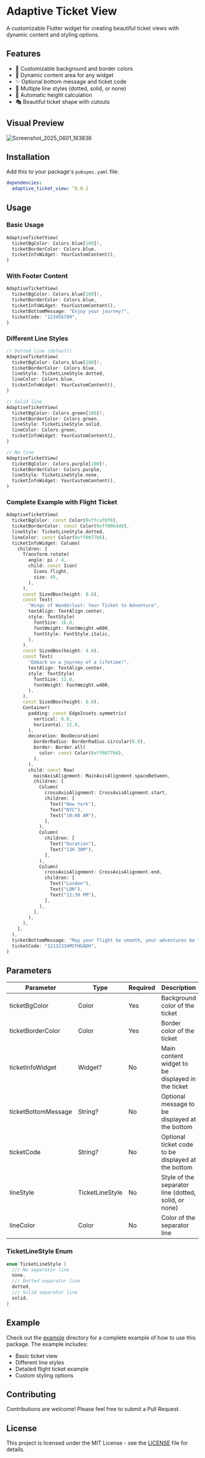<!--
This README describes the package. If you publish this package to pub.dev,
this README's contents appear on the landing page for your package.

For information about how to write a good package README, see the guide for
[writing package pages](https://dart.dev/tools/pub/writing-package-pages).

For general information about developing packages, see the Dart guide for
[creating packages](https://dart.dev/guides/libraries/create-packages)
and the Flutter guide for
[developing packages and plugins](https://flutter.dev/to/develop-packages).
-->

# Adaptive Ticket View

A customizable Flutter widget for creating beautiful ticket views with dynamic content and styling options.

## Features

- 🎨 Customizable background and border colors
- 📱 Dynamic content area for any widget
- ✨ Optional bottom message and ticket code
- 🎯 Multiple line styles (dotted, solid, or none)
- 📐 Automatic height calculation
- 🎭 Beautiful ticket shape with cutouts

## Visual Preview

![Screenshot_2025_0601_163836](https://github.com/user-attachments/assets/17792580-71ce-4103-a97e-d228a46a0e34)


## Installation

Add this to your package's `pubspec.yaml` file:

```yaml
dependencies:
  adaptive_ticket_view: ^0.0.1
```

## Usage

### Basic Usage
```dart
AdaptiveTicketView(
  ticketBgColor: Colors.blue[100]!,
  ticketBorderColor: Colors.blue,
  ticketInfoWidget: YourCustomContent(),
)
```

### With Footer Content
```dart
AdaptiveTicketView(
  ticketBgColor: Colors.blue[100]!,
  ticketBorderColor: Colors.blue,
  ticketInfoWidget: YourCustomContent(),
  ticketBottomMessage: "Enjoy your journey!",
  ticketCode: "123456789",
)
```

### Different Line Styles
```dart
// Dotted line (default)
AdaptiveTicketView(
  ticketBgColor: Colors.blue[100]!,
  ticketBorderColor: Colors.blue,
  lineStyle: TicketLineStyle.dotted,
  lineColor: Colors.blue,
  ticketInfoWidget: YourCustomContent(),
)

// Solid line
AdaptiveTicketView(
  ticketBgColor: Colors.green[100]!,
  ticketBorderColor: Colors.green,
  lineStyle: TicketLineStyle.solid,
  lineColor: Colors.green,
  ticketInfoWidget: YourCustomContent(),
)

// No line
AdaptiveTicketView(
  ticketBgColor: Colors.purple[100]!,
  ticketBorderColor: Colors.purple,
  lineStyle: TicketLineStyle.none,
  ticketInfoWidget: YourCustomContent(),
)
```

### Complete Example with Flight Ticket
```dart
AdaptiveTicketView(
  ticketBgColor: const Color(0xffcaf0f8),
  ticketBorderColor: const Color(0xff00b4d8),
  lineStyle: TicketLineStyle.dotted,
  lineColor: const Color(0xff0077b6),
  ticketInfoWidget: Column(
    children: [
      Transform.rotate(
        angle: pi / 4,
        child: const Icon(
          Icons.flight,
          size: 45,
        ),
      ),
      const SizedBox(height: 8.0),
      const Text(
        "Wings of Wanderlust: Your Ticket to Adventure",
        textAlign: TextAlign.center,
        style: TextStyle(
          fontSize: 16.0,
          fontWeight: FontWeight.w600,
          fontStyle: FontStyle.italic,
        ),
      ),
      const SizedBox(height: 4.0),
      const Text(
        "Embark on a journey of a lifetime!",
        textAlign: TextAlign.center,
        style: TextStyle(
          fontSize: 12.0,
          fontWeight: FontWeight.w400,
        ),
      ),
      const SizedBox(height: 8.0),
      Container(
        padding: const EdgeInsets.symmetric(
          vertical: 8.0,
          horizontal: 12.0,
        ),
        decoration: BoxDecoration(
          borderRadius: BorderRadius.circular(8.0),
          border: Border.all(
            color: const Color(0xff0077b6),
          ),
        ),
        child: const Row(
          mainAxisAlignment: MainAxisAlignment.spaceBetween,
          children: [
            Column(
              crossAxisAlignment: CrossAxisAlignment.start,
              children: [
                Text("New York"),
                Text("NYC"),
                Text("10:00 AM"),
              ],
            ),
            Column(
              children: [
                Text("Duration"),
                Text("13H 30M"),
              ],
            ),
            Column(
              crossAxisAlignment: CrossAxisAlignment.end,
              children: [
                Text("London"),
                Text("LDN"),
                Text("11:30 PM"),
              ],
            ),
          ],
        ),
      ),
    ],
  ),
  ticketBottomMessage: "May your flight be smooth, your adventures be thrilling!",
  ticketCode: "12132334MCFHGADH",
)
```

## Parameters

| Parameter | Type | Required | Description |
|-----------|------|----------|-------------|
| ticketBgColor | Color | Yes | Background color of the ticket |
| ticketBorderColor | Color | Yes | Border color of the ticket |
| ticketInfoWidget | Widget? | No | Main content widget to be displayed in the ticket |
| ticketBottomMessage | String? | No | Optional message to be displayed at the bottom |
| ticketCode | String? | No | Optional ticket code to be displayed at the bottom |
| lineStyle | TicketLineStyle | No | Style of the separator line (dotted, solid, or none) |
| lineColor | Color | No | Color of the separator line |

### TicketLineStyle Enum
```dart
enum TicketLineStyle {
  /// No separator line
  none,
  /// Dotted separator line
  dotted,
  /// Solid separator line
  solid,
}
```

## Example

Check out the [example](example) directory for a complete example of how to use this package. The example includes:
- Basic ticket view
- Different line styles
- Detailed flight ticket example
- Custom styling options

## Contributing

Contributions are welcome! Please feel free to submit a Pull Request.

## License

This project is licensed under the MIT License - see the [LICENSE](LICENSE) file for details.
